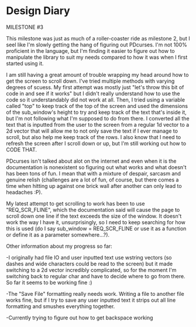 # Design Diary

MILESTONE #3

This milestone was just as much of a roller-coaster ride as milestone 2, but I seel like I'm slowly getting the hang of figuring out PDcurses. I'm not 100% proficient in the language, but I'm finding it easier to figure out how to manipulate the library to suit my needs compared to how it was when I first started using it. 

I am still having a great amount of trouble wrapping my head around how to get the screen to scroll down. I've tried multiple methods with varying degrees of scuess. My first attempt was mostly just "let's throw this bit of code in and see if it works" but I didn't really understand how to use the code so it understandably did not work at all. Then, I tried using a variable called "top" to keep track of the top of the screen and used the dimensions of the sub_window's height to try and keep track of the text that's inside it, but I'm not following what I'm supposed to do from there. I converted all the text that is inputted from the user to the screen from a regular 1d vector to a 2d vector that will allow me to not only save the text if I ever manage to scroll, but also help me keep track of the rows. I also know that I need to refresh the screen after I scroll down or up, but I'm still working out how to CODE THAT.

PDcurses isn't talked about alot on the internet and even when it is the documentation is nonexistent so figuring out what works and what doesn't has been tons of fun. I mean that with a mixture of despair, sarcasm and genuine relish (challenges are a lot of fun, of course, but there comes a time when hitting up against one brick wall after another can only lead to headaches :P). 

My latest attempt to get scrolling to work has been to use "REQ_SCR_FLINE", which the documentation said will cause the page to scroll down one line if the text exceeds the size of the window. It doesn't work the way I have it, unsurprisingly, so I need to keep searching for how this is used (do I say sub_window = REQ_SCR_FLINE or use it as a function or define it as a parameter somewhere...?).

Other information about my progress so far:

-I originally had file IO and user inputted text use wstring vectors (so dashes and wide characters could be read to the screen) but it made switching to a 2d vector incredibly complicated, so for the moment I'm switching back to regular char and have to decide where to go from there. So far it seems to be working fine :)

-The "Save File" formatting really needs work. Writing a file to another file works fine, but if I try to save any user inputted text it strips out all line formatting and smushes everything together. 

-Currently trying to figure out how to get backspace working
